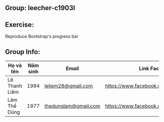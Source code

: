 ## Group: leecher-c1903l
## Exercise:
Reproduce Bootstrap's progress bar

## Group Info:

Họ và tên        | Năm sinh      | Email                  | Link Facebook
------------     | ------------- | -----------------      | ------------
Lê Thanh Liêm    | 1994          | leliem28@gmail.com     | https://www.facebook.com/linh.phong.9235
Lâm Thế Dũng     | 1977          | thedunglam@gmail.com   | https://www.facebook.com/Dung.LinShi
